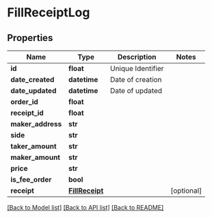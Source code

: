 # FillReceiptLog

## Properties
Name | Type | Description | Notes
------------ | ------------- | ------------- | -------------
**id** | **float** | Unique Identifier | 
**date_created** | **datetime** | Date of creation | 
**date_updated** | **datetime** | Date of updated | 
**order_id** | **float** |  | 
**receipt_id** | **float** |  | 
**maker_address** | **str** |  | 
**side** | **str** |  | 
**taker_amount** | **str** |  | 
**maker_amount** | **str** |  | 
**price** | **str** |  | 
**is_fee_order** | **bool** |  | 
**receipt** | [**FillReceipt**](FillReceipt.md) |  | [optional] 

[[Back to Model list]](../README.md#documentation-for-models) [[Back to API list]](../README.md#documentation-for-api-endpoints) [[Back to README]](../README.md)



